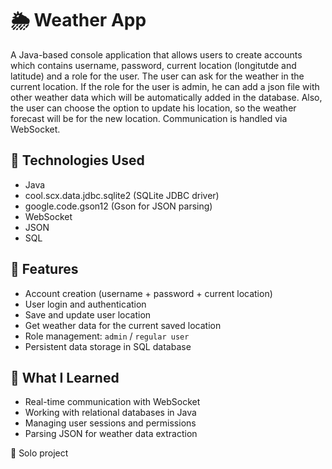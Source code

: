 # 🌦️ Weather App

A Java-based console application that allows users to create accounts which contains username, password, current location (longitutde and latitude) and a role for the user. The user can ask for the weather in the current location. If the role for the user is admin, he can add a json file with other weather data which will be automatically added in the database. Also, the user can choose the option to update his location, so the weather forecast will be for the new location. Communication is handled via WebSocket.
## 🔧 Technologies Used
- Java
- cool.scx.data.jdbc.sqlite2 (SQLite JDBC driver)
- google.code.gson12 (Gson for JSON parsing)
- WebSocket
- JSON
- SQL

## 🚀 Features
- Account creation (username + password + current location)
- User login and authentication
- Save and update user location
- Get weather data for the current saved location
- Role management: `admin` / `regular user`
- Persistent data storage in SQL database

## 🧠 What I Learned
- Real-time communication with WebSocket
- Working with relational databases in Java
- Managing user sessions and permissions
- Parsing JSON for weather data extraction

📌 Solo project
